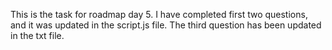 This is the task for roadmap day 5. I have completed first two questions, and it was updated in the script.js file. The third question has been updated in the txt file.
